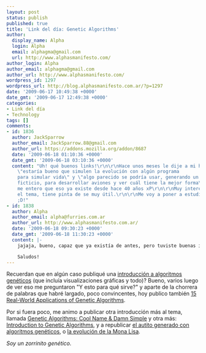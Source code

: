 ```yaml
---
layout: post
status: publish
published: true
title: 'Link del día: Genetic Algorithms'
author:
  display_name: Alpha
  login: Alpha
  email: alphagma@gmail.com
  url: http://www.alphasmanifesto.com/
author_login: Alpha
author_email: alphagma@gmail.com
author_url: http://www.alphasmanifesto.com/
wordpress_id: 1297
wordpress_url: http://blog.alphasmanifesto.com.ar/?p=1297
date: '2009-06-17 10:49:38 +0000'
date_gmt: '2009-06-17 12:49:38 +0000'
categories:
- Link del día
- Technology
tags: []
comments:
- id: 1836
  author: JackSparrow
  author_email: JackSparrow.88@gmail.com
  author_url: https://addons.mozilla.org/addon/8687
  date: '2009-06-18 01:10:36 +0000'
  date_gmt: '2009-06-18 03:10:36 +0000'
  content: "Uh! qué buenos links!\r\n\r\nHace unos meses le dije a mi hermano
    \"estaría bueno que simulen la evolución con algún programa
    para simular vida\" y \"algo parecido se podría usar, generando un ambiente
    ficticio, para desarrollar aviones y ver cuál tiene la mejor forma\".\r\nAhora
    me entero que eso ya existe desde hace 40 años xP\r\n\r\nMuy interesante
    el tema, tiene pinta de se muy útil.\r\n\r\nMe voy a poner a estudiarlo
    ;D!"
- id: 1838
  author: Alpha
  author_email: alpha@furries.com.ar
  author_url: http://www.alphasmanifesto.com.ar/
  date: '2009-06-18 09:30:23 +0000'
  date_gmt: '2009-06-18 11:30:23 +0000'
  content: |-
    jajaja, bueno, capaz que ya existía de antes, pero tuviste buenas ideas de todos modos =P

    Saludos!
---
```


Recuerdan que en algún caso publiqué una <a href="https://blog.alphasmanifesto.com.ar/2007/11/07/link-del-dia-introduction-to-genetic-algorithms/">introducción a algoritmos genéticos</a> (que incluía visualizaciones gráficas y todo)? Bueno, varios luego de ver eso me preguntaron "Y esto para qué sirve?" y aparte de la chorrera de palabras que habré largado, poco convincentes, hoy publico también <a href="http://brainz.org/15-real-world-applications-genetic-algorithms/">15 Real-World Applications of Genetic Algorithms</a>.

Por si fuera poco, me animo a publicar otra introducción más al tema, llamada <a href="http://lethain.com/entry/2009/jan/02/genetic-algorithms-cool-name-damn-simple/">Genetic Algorithms: Cool Name &amp; Damn Simple</a> y otra más: <a href="http://www.obitko.com/tutorials/genetic-algorithms/index.php">Introduction to Genetic Algorithms</a>, y a republicar <a href="http://www.wreck.devisland.net/ga/">el autito generado con algoritmos genéticos</a>, o <a href="http://rogeralsing.com/2008/12/07/genetic-programming-evolution-of-mona-lisa/">la evolución de la Mona Lisa</a>.

_Soy un zorrinito genético._
